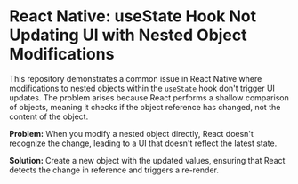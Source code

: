 # React Native: useState Hook Not Updating UI with Nested Object Modifications

This repository demonstrates a common issue in React Native where modifications to nested objects within the `useState` hook don't trigger UI updates.  The problem arises because React performs a shallow comparison of objects, meaning it checks if the object reference has changed, not the content of the object.

**Problem:** When you modify a nested object directly, React doesn't recognize the change, leading to a UI that doesn't reflect the latest state.

**Solution:** Create a new object with the updated values, ensuring that React detects the change in reference and triggers a re-render.